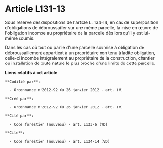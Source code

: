 # Article L131-13

Sous réserve des dispositions de l'article L. 134-14, en cas de superposition d'obligations de débroussailler sur une même
parcelle, la mise en œuvre de l'obligation incombe au propriétaire de la parcelle dès lors qu'il y est lui-même soumis.

Dans les cas où tout ou partie d'une parcelle soumise à obligation de débroussaillement appartient à un propriétaire non tenu
à ladite obligation, celle-ci incombe intégralement au propriétaire de la construction, chantier ou installation de toute
nature le plus proche d'une limite de cette parcelle.

**Liens relatifs à cet article**

	**Codifié par**:

	  - Ordonnance n°2012-92 du 26 janvier 2012 - art. (V)

	**Créé par**:

	  - Ordonnance n°2012-92 du 26 janvier 2012 - art. (V)

	**Cité par**:

	  - Code forestier (nouveau) - art. L133-6 (VD)

	**Cite**:

	  - Code forestier (nouveau) - art. L134-14 (VD)
